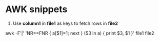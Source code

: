 # AWK snippets

1. Use **column1** in **file1** as keys to fetch rows in **file2**

  awk -F'|' 'NR==FNR { a[$1]=1; next } ($3 in a) { print $3, $1 }' file1 file2
